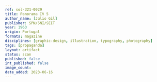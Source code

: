 ```yaml
---
ref: sol-321-0029
title: Panorama IV 5
author_name: [Júlio Gil]
publisher: SPN/SNI/SEIT
year: 1963
origin: Portugal
formats: magazine
disciplines: [graphic-design, illustration, typography, photography]
tags: [propaganda]
layout: artifact
status: scan
published: false
int_published: false
image_count:
date_added: 2023-06-16
---
```

